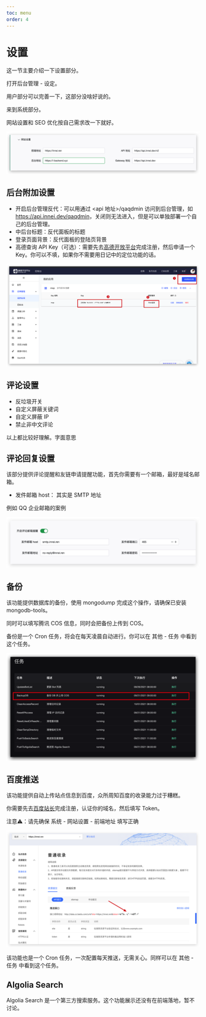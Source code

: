 ```yaml
---
toc: menu
order: 4
---
```


# 设置

这一节主要介绍一下设置部分。

打开后台管理 - 设定。

用户部分可以完善一下，这部分没啥好说的。

来到系统部分。

网站设置和 SEO 优化按自己需求改一下就好。

![imw5ro](https://raw.githubusercontent.com/mx-space/docs-images/master/images/imw5ro.png)

## 后台附加设置

- 开启后台管理反代：可以用通过 &lt;api 地址>/qaqdmin 访问到后台管理，如 <https://api.innei.dev/qaqdmin>，关闭则无法进入，但是可以单独部署一个自己的后台管理。
- 中后台标题：反代面板的标题
- 登录页面背景：反代面板的登陆页背景
- 高德查询 API Key（可选）：需要先去[高德开放平台](https://console.amap.com/dev/key/app)完成注册，然后申请一个 Key。你可以不填，如果你不需要用日记中的定位功能的话。

![G7De6D](https://raw.githubusercontent.com/mx-space/docs-images/master/images/G7De6D.png)

## 评论设置

- 反垃圾开关
- 自定义屏蔽关键词
- 自定义屏蔽 IP
- 禁止非中文评论

以上都比较好理解。字面意思

## 评论回复设置

该部分提供评论提醒和友链申请提醒功能，首先你需要有一个邮箱，最好是域名邮箱。

- 发件邮箱 host： 其实是 SMTP 地址

例如 QQ 企业邮箱的案例

![Xs8g1K](https://raw.githubusercontent.com/mx-space/docs-images/master/images/Xs8g1K.png)

## 备份

该功能提供数据库的备份，使用 mongodump 完成这个操作，请确保已安装 mongodb-tools。

同时可以填写腾讯 COS 信息，同时会把备份上传到 COS。

备份是一个 Cron 任务，将会在每天凌晨自动进行。你可以在 其他 - 任务 中看到这个任务。

![AfN20h](https://raw.githubusercontent.com/mx-space/docs-images/master/images/AfN20h.png)

## 百度推送

该功能提供自动上传站点信息到百度，众所周知百度的收录能力过于糟糕。

你需要先去[百度站长](https://ziyuan.baidu.com/linksubmit/index)完成注册，认证你的域名，然后填写 Token。

<Alert type="info">
注意⚠️：请先确保 系统 - 网站设置 - 前端地址 填写正确
</Alert>

![zEgXj5](https://raw.githubusercontent.com/mx-space/docs-images/master/images/zEgXj5.png)

该功能也是一个 Cron 任务，一次配置每天推送，无需关心。同样可以在 其他 - 任务 中看到这个任务。

## Algolia Search

Algolia Search 是一个第三方搜索服务。这个功能展示还没有在前端落地，暂不讨论。
